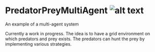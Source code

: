 # PredatorPreyMultiAgent ![alt text](https://travis-ci.org/DavidLSmyth/PredatorPreyMultiAgent.svg?branch=master)
An example of a multi-agent system

Currently a work in progress. The idea is to have a grid environment on which predators and prey exists. The predators can hunt the prey by implementing various strategies. 
